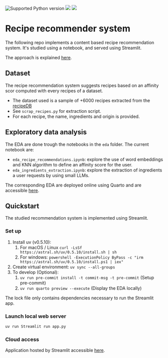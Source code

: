 <img src="https://img.shields.io/badge/python-3.11-blue" alt="Supported Python version"> <img src="https://img.shields.io/static/v1?logo=uv&label=uv&message=0.5.10&color=blue"> <img src="https://img.shields.io/static/v1?logo=Streamlit&label=Streamlit&message=1.22.0&color=blue">


# Recipe recommender system

The following repo implements a content based recipe recommendation system. It's studied using a notebook, and served
using Streamlit.

The approach is explained [here](https://pdgarden.github.io/recipe-recommender-system/).



## Dataset

The recipe recommendation system suggests recipes based on an affinity scor computed with every recipes of a dataset.

* The dataset used is a sample of +6000 recipes extracted from the [recipeDB](https://cosylab.iiitd.edu.in/recipedb/)
* See `scrap_recipes.py` for extraction script.
* For each recipe, the name, ingredients and origin is provided.



## Exploratory data analysis

The EDA are done trough the notebooks in the `eda` folder. The current notebook are:
- `eda_recipe_recommendations.ipynb`: explore the use of word embeddings and KNN algorithm to define an affinity score for the user.
- `eda_ingredients_extraction.ipynb`: explore the extraction of ingredients a user requests by using small LLMs.


The corresponding EDA are deployed online using Quarto and are accessible [here](https://pdgarden.github.io/recipe-recommender-system/).


## Quickstart

The studied recommendation system is implemented using Streamlit.

### Set up

1. Install uv (v0.5.10):
   1. For macOS / Linux `curl -LsSf https://astral.sh/uv/0.5.10/install.sh | sh`
   2. For windows: `powershell -ExecutionPolicy ByPass -c "irm https://astral.sh/uv/0.5.10/install.ps1 | iex"`
2. Create virtual environment: `uv sync --all-groups`
3. To develop (Optional):
   1. `uv run pre-commit install -t commit-msg -t pre-commit` (Setup pre-commit)
   2. `uv run quarto preview --execute` (Display the EDA locally)


The lock file only contains dependencies necessary to run the Streamlit app. 

### Launch local web server

```sh
uv run Streamlit run app.py
```

### Cloud access

Application hosted by Streamlit accessible [here](https://pdgarden-recipe-recommender-system-app-xlq89n.Streamlitapp.com/).
